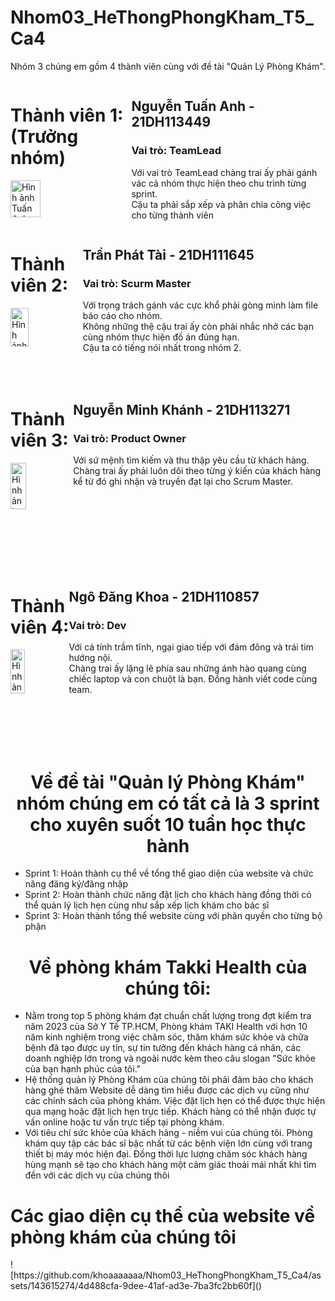 # Nhom03_HeThongPhongKham_T5_Ca4

Nhóm 3 chúng em gồm 4 thành viên cùng với đề tài "Quản Lý Phòng Khám".
<div style="display: flex;" class="img">
  <div class="image">
    <h1>Thành viên 1: (Trưởng nhóm)</h1>
         <img style="justify-content: center;" width="50%" src="https://scontent.fsgn4-1.fna.fbcdn.net/v/t1.15752-9/393916351_647366893913371_7859012810729492026_n.png?_nc_cat=105&ccb=1-7&_nc_sid=8cd0a2&_nc_ohc=PswTMc78Mg4AX8Cfopq&_nc_ht=scontent.fsgn4-1.fna&oh=03_AdQbEfcGaOhgbw1-0ocpAqg3OzqxdlEXFaPoBbqGxpp8uQ&oe=6558576E" alt="Hình ảnh Tuấn Anh">
    </div>
    <div class="description">
      <h2>Nguyễn Tuấn Anh - 21DH113449</h2>
      <h3>Vai trò: TeamLead</h3>
      <p>Với vai trò TeamLead chàng trai ấy phải gánh vác cả nhóm thực hiện theo chu trình từng sprint. <br>Cậu ta phải sắp xếp và phân chia công việc cho từng thành viên</p>
    </div>
</div>

<div style="display: flex;" class="img">
  <div class="image">
    <h1>Thành viên 2:</h1>
         <img style="justify-content: center;" width="50%" src="https://scontent.fsgn4-1.fna.fbcdn.net/v/t39.30808-6/320242902_713346349976599_500588530406241302_n.jpg?_nc_cat=105&ccb=1-7&_nc_sid=5f2048&_nc_ohc=OJDM813INAsAX_fHzCd&_nc_ht=scontent.fsgn4-1.fna&oh=00_AfClDkaaeY6rINeZo6JVWF6u2b4GeyRZuVdZTkOxy4j4YA&oe=65356196" alt="Hình ảnh Phát Tài">
    </div>
    <div class="description">
      <h2>Trần Phát Tài - 21DH111645</h2>
      <h3>Vai trò: Scurm Master</h3>
      <p>Với trọng trách gánh vác cực khổ phải gòng mình làm file báo cáo cho nhóm. <br> Không những thệ cậu trai ấy còn phải nhắc nhở các bạn cùng nhóm thực hiện đồ án đúng hạn. <br> Cậu ta có tiếng nói nhất trong nhóm 2.</p>
    </div>
</div>

<div style="display: flex;" class="img">
  <div class="image">
     <h1>Thành viên 3:</h1>
         <img style="justify-content: center;" width="50%" src="https://scontent.fsgn4-1.fna.fbcdn.net/v/t1.15752-9/393971385_710702833819717_9013070668864504945_n.png?_nc_cat=103&ccb=1-7&_nc_sid=8cd0a2&_nc_ohc=y-kxC3Kp_m0AX9Mnf2v&_nc_ht=scontent.fsgn4-1.fna&oh=03_AdSxlxXCZd12m3qxp089x0dwky_jekQFvCcRPSAoY3T5pg&oe=65584DD9" alt="Hình ảnh Minh Khánh">
    </div>
    <div class="description">
      <h2>Nguyễn Minh Khánh - 21DH113271</h2>
      <h3>Vai trò: Product Owner</h3>
      <p>Với sứ mệnh tìm kiếm và thu thập yêu cầu từ khách hàng. <br>Chàng trai ấy phải luôn dõi theo từng ý kiến của khách hàng kể từ đó ghi nhận và truyền đạt lại cho Scrum Master.</p>
    </div>
</div>

<div style="display: flex;" class="img">
  <div class="image">
    <h1>Thành viên 4:</h1>
         <img style="justify-content: center;" width="50%" src="https://scontent.fsgn8-2.fna.fbcdn.net/v/t39.30808-6/311431707_3349750868682805_4756851335440238813_n.jpg?stp=cp6_dst-jpg&_nc_cat=100&ccb=1-7&_nc_sid=5f2048&_nc_ohc=3PQ6YYsGj8YAX-Byz8L&_nc_ht=scontent.fsgn8-2.fna&oh=00_AfBX1x3wgVQi27HCeIcY2PP6GkofGlzlElOTCXpMAZfPvA&oe=65367FC6" alt="Hình ảnh Đăng Khoa">
    </div>
    <div class="description">
      <h2>Ngô Đăng Khoa - 21DH110857</h2>
      <h3>Vai trò: Dev</h3>
      <p>Với cá tính trầm tĩnh, ngại giao tiếp với đám đông và trái tim hướng nội. <br>Chàng trai ấy lặng lẽ phía sau những ánh hào quang cùng chiếc laptop và con chuột là bạn. Đồng hành viết code cùng team.</p>
    </div>
</div>

<h1 style="text-align: center;">Về đề tài "Quản lý Phòng Khám" nhóm chúng em có tất cả là 3 sprint cho xuyên suốt 10 tuần học thực hành</h1>
<ul>
    <li>Sprint 1: Hoàn thành cụ thể về tổng thể giao diện của website và chức năng đăng ký/đăng nhập</li>
    <li>Sprint 2: Hoàn thành chức năng đặt lịch cho khách hàng đồng thời có thể quản lý lịch hẹn cùng như sắp xếp lịch khám cho bác sĩ</li>
    <li>Sprint 3: Hoàn thành tổng thể website cùng với phân quyền cho từng bộ phận</li>
</ul>

<h1 style="text-align: center;">Về phòng khám Takki Health của chúng tôi:</h1>
<ul>
    <li>Nằm trong top 5 phòng khám đạt chuẩn chất lượng trong đợt kiểm tra năm 2023 của Sở Y Tế TP.HCM, Phòng khám TAKI Health với hơn 10 năm kinh nghiệm trong việc chăm sóc, thăm khám sức khỏe và chữa bệnh đã tạo được uy tín, sự tin tưởng đến khách hàng cá nhân, các doanh nghiệp lớn trong và ngoài nước kèm theo câu slogan "Sức khỏe của bạn hạnh phúc của tôi."</li>
    <li>Hệ thống quản lý Phòng Khám của chúng tôi phải đảm bảo cho khách hàng ghé thăm Website dễ dàng tìm hiểu được các dịch vụ cũng như các chính sách của phòng khám. Việc đặt lịch hẹn có thể được thực hiện qua mạng hoặc đặt lịch hẹn trực tiếp. Khách hàng có thể nhận được tự vấn online hoặc tư vấn trực tiếp tại phòng khám.</li>
    <li>Với tiêu chí sức khỏe của khách hàng - niềm vui của chúng tôi. Phòng khám quy tập các bác sĩ bậc nhất từ các bệnh viện lớn cùng với trang thiết bị máy móc hiện đại. Đồng thời lực lượng chăm sóc khách hàng hùng mạnh sẽ tạo cho khách hàng một cảm giác thoải mái nhất khi tìm đền với các dịch vụ của chúng thôi</li>
</ul> 

<h1>Các giao diện cụ thể của website về phòng khám của chúng tôi</h1>
![https://github.com/khoaaaaaaa/Nhom03_HeThongPhongKham_T5_Ca4/assets/143615274/4d488cfa-9dee-41af-ad3e-7ba3fc2bb60f]()




